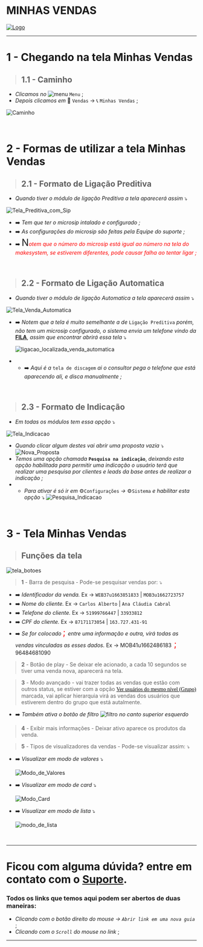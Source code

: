 # MINHAS VENDAS

[![Logo](https://raw.githubusercontent.com/Makesystem/manuais/main/webccrm/telas/icon_standard/16%20-%20Todas%20telas/makesystem.png)](https://www.makesystem.com.br/)

---

# 1 - Chegando na tela Minhas Vendas
>## __1.1 - Caminho__
* _Clicamos no_ ![menu](https://raw.githubusercontent.com/Makesystem/manuais/main/webccrm/telas/icon_standard/16%20-%20Todas%20telas/menu.png) `Menu` ; 
* _Depois clicamos em_  🛒 `Vendas` -> 📞 `Minhas Vendas` ;
  
![Caminho](https://raw.githubusercontent.com/Makesystem/manuais/main/webccrm/telas/separacao_tela/tela_venda/caminho.gif)

<br />

# 2 - Formas de utilizar a tela Minhas Vendas
>## __2.1 - Formato de Ligação Preditiva__
* _Quando tiver o módulo de ligação Preditiva a tela aparecerá assim_ ⤵️

![Tela_Preditiva_com_Sip](https://raw.githubusercontent.com/Makesystem/manuais/main/webccrm/telas/separacao_tela/tela_venda/tela_preditiva_com_sip.gif)
* ➡️ _Tem que ter o microsip intalado e configurado ;_
* ➡️ _As configurações do microsip são feitas pela Equipe do suporte ;_
* ➡️ <span style="font-size:25px">N</span><span style="color:red">_otem que o número do microsip está igual ao número na tela do makesystem, se estiverem diferentes, pode causar falha ao tentar ligar ;_</span>

<br />

>## __2.2 - Formato de Ligação Automatica__
* _Quando tiver o módulo de ligação Automatica a tela aparecerá assim_ ⤵️

![Tela_Venda_Automatica](https://raw.githubusercontent.com/Makesystem/manuais/main/webccrm/telas/separacao_tela/tela_venda/tela_venda_automatica.png)
* ➡️ _Notem que a tela é muito semelhante a de_ `Ligação Preditiva` _porém, não tem um microsip configurado, o sistema envia um telefone vindo da_ [**FILA**](https://www.youtube.com/watch?v=s5NwR0o5e7o&list=PLJ38ZyqJdte3Ipwnf5V5a615O4ndEE0p_&index=3), _assim que encontrar abrirá essa tela_ ⤵️

  ![ligacao_localizada_venda_automatica](https://raw.githubusercontent.com/Makesystem/manuais/main/webccrm/telas/separacao_tela/tela_venda/ligacao_localizada_venda_automatica.png)
* * ➡️ _Aqui é a_ `tela de discagem` _ai o consultor pega o telefone que está aparecendo ali, e disca manualmente ;_

<br />

>## __2.3 - Formato de Indicação__
* _Em todas os módulos tem essa opção_ ⤵️

![Tela_Indicacao](https://raw.githubusercontent.com/Makesystem/manuais/main/webccrm/telas/separacao_tela/tela_venda/tela_venda_indica%C3%A7%C3%A3o.png)
* _Quando clicar algum destes vai abrir uma proposta vazia_ ⤵️
![Nova_Proposta](https://raw.githubusercontent.com/Makesystem/manuais/main/webccrm/telas/separacao_tela/tela_venda/nova_proposta.png)
* _Temos uma opção chamada_ **`Pesquisa na indicação`**, _deixando esta opção habilitada para permitir uma indicação o usuário terá que realizar uma pesquisa por clientes e leads da base antes de realizar a indicação ;_
* * _Para ativar é só ir em_ ⚙️`Configurações` _->_ ⚙️`Sistema` _e habilitar esta opção_ ⤵️
  ![Pesquisa_Indicacao](https://raw.githubusercontent.com/Makesystem/manuais/main/webccrm/telas/separacao_tela/tela_venda/pesquisa_indicacao.png)

<br />

# 3 - Tela Minhas Vendas
>## __Funções da tela__
![tela_botoes](https://raw.githubusercontent.com/Makesystem/manuais/main/webccrm/telas/separacao_tela/tela_venda/botoes_da_tela.png)

> __1__ - Barra de pesquisa - Pode-se pesquisar vendas por: ⤵️
* ➡️ _Identificador da venda._ Ex -> `WEB37u1663851833` | `MOB3u1662723757`
* ➡️ _Nome do cliente._ Ex -> `Carlos Alberto` | `Ana Cláudia Cabral`
* ➡️ _Telefone do cliente._ Ex -> `51999766447` | `33933812`
* ➡️ _CPF do cliente._ Ex -> `87171173054` | `163.727.431-91`
* ➡️ _Se for colocado_ <span style="color:red;font-size:23px;"> ; </span> _entre uma informação e outra, virá todas as vendas vinculadas as esses dados._ Ex -> MOB41u1662486183<span style="color:red;font-size:23px;"> ; </span>96484681090
> __2__ - Botão de play - Se deixar ele acionado, a cada 10 segundos se tiver uma venda nova, aparecerá na tela.

> __3__ - Modo avançado - vai trazer todas as vendas que estão com outros status, se estiver com a opção <span style="color:black;font-family:cursive;text-decoration: underline;">Ver usuários do mesmo nível (Grupo)</span> marcada, vai aplicar hierarquia virá as vendas dos usuários que estiverem dentro do grupo que está autalmente.
* ➡️ _Também ativa o botão de filtro_ ![filtro](https://raw.githubusercontent.com/Makesystem/manuais/main/webccrm/telas/icon_standard/16%20-%20Todas%20telas/Filtro.png) _no canto superior esquerdo_

> __4__ - Exibir mais informações - Deixar ativo aparece os produtos da venda.

> __5__ - Tipos de visualizadores da vendas - Pode-se visualizar assim: ⤵️

* ➡️ _Visualizar em modo de valores_ ⤵️

  ![Modo_de_Valores](https://raw.githubusercontent.com/Makesystem/manuais/main/webccrm/telas/separacao_tela/tela_venda/modo_de_valores.png)

* ➡️ _Visualizar em modo de card_ ⤵️

  ![Modo_Card](https://raw.githubusercontent.com/Makesystem/manuais/main/webccrm/telas/separacao_tela/tela_venda/modo_card.png)

* ➡️ _Visualizar em modo de lista_ ⤵️

  ![modo_de_lista](https://raw.githubusercontent.com/Makesystem/manuais/main/webccrm/telas/separacao_tela/tela_venda/modo_lista.png)

<br />

---

# Ficou com alguma dúvida? entre em contato com o [Suporte](http://api.whatsapp.com/send?1=pt_BR&phone=555130661344).

### Todos os links que temos aqui podem ser abertos de duas maneiras:
* _Clicando com o botão direito do mouse -> `Abrir link em uma nova guia`_ ;
* _Clicando com o `Scroll` do mouse no link_ ;

---
